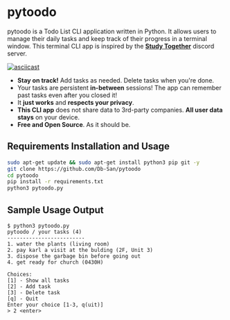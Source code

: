 # pytoodo

pytoodo is a Todo List CLI application written in Python.
It allows users to manage their daily tasks and
keep track of their progress in a terminal window.
This terminal CLI app is inspired by the [**Study Together**](https://discord.gg/study) discord server.

[![asciicast](https://github.com/domsalvador/pytoodo/raw/main/demo.gif)](https://asciinema.org/a/PBUJJsmfQP1JgD8Jqdl2dtim0)

- **Stay on track!** Add tasks as needed. Delete tasks when you're done.
- Your tasks are persistent **in-between** sessions! The app can remember past tasks even after you closed it!
- It **just works** and **respects your privacy**.
- **This CLI app** does not share data to 3rd-party companies. **All user data stays** on your device.
- **Free and Open Source**. As it should be.

## Requirements Installation and Usage

```bash
sudo apt-get update && sudo apt-get install python3 pip git -y
git clone https://github.com/Db-San/pytoodo
cd pytoodo
pip install -r requirements.txt
python3 pytoodo.py
```

## Sample Usage Output

```text
$ python3 pytoodo.py
pytoodo / your tasks (4)
-------------------------
1. water the plants (living room)
2. pay karl a visit at the bulding (2F, Unit 3)
3. dispose the garbage bin before going out
4. get ready for church (0430H)

Choices: 
[1] - Show all tasks
[2] - Add task
[3] - Delete task
[q] - Quit
Enter your choice [1-3, q(uit)]
> 2 <enter>
```
